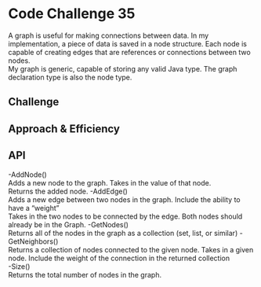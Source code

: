 # Code Challenge 35
<!-- Short summary or background information -->
A graph is useful for making connections between data.  In my implementation, a piece of data is saved in a node structure.  Each node is capable of creating edges that are references or connections between two nodes.  
My graph is generic, capable of storing any valid Java type.  The graph declaration type is also the node type.

## Challenge
<!-- Description of the challenge -->

## Approach & Efficiency
<!-- What approach did you take? Why? What is the Big O space/time for this approach? -->

## API
<!-- Description of each method publicly available in your Graph -->
-AddNode()   
    Adds a new node to the graph. 
    Takes in the value of that node.  
    Returns the added node. 
-AddEdge()   
    Adds a new edge between two nodes in the graph. 
    Include the ability to have a “weight”  
    Takes in the two nodes to be connected by the edge. 
    Both nodes should already be in the Graph. 
-GetNodes()    
    Returns all of the nodes in the graph as a collection (set, list, or similar)
-GetNeighbors()    
    Returns a collection of nodes connected to the given node. 
    Takes in a given node. 
    Include the weight of the connection in the returned collection  
-Size()    
    Returns the total number of nodes in the graph. 
